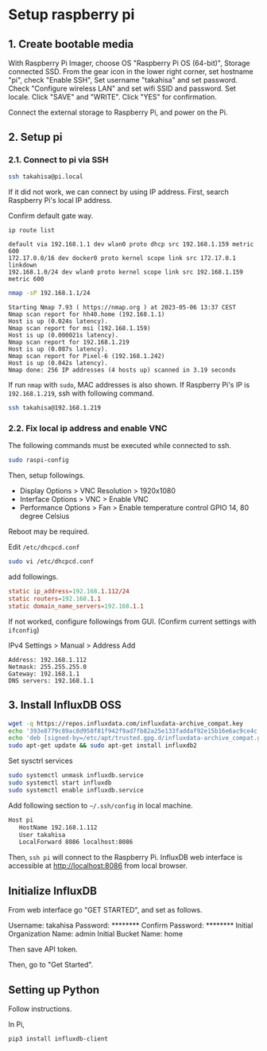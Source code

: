 # Setup raspberry pi

## 1. Create bootable media

With Raspberry Pi Imager, choose OS "Raspberry Pi OS (64-bit)", Storage connected SSD.
From the gear icon in the lower right corner, set hostname "pi", check "Enable SSH",
Set username "takahisa" and set password.
Check "Configure wireless LAN" and set wifi SSID and password. Set locale.
Click "SAVE" and "WRITE". Click "YES" for confirmation.

Connect the external storage to Raspberry Pi, and power on the Pi.

## 2. Setup pi

### 2.1. Connect to pi via SSH

```bash
ssh takahisa@pi.local
```

If it did not work, we can connect by using IP address.
First, search Raspberry Pi's local IP address.

Confirm default gate way.

```bash
ip route list
```

```console
default via 192.168.1.1 dev wlan0 proto dhcp src 192.168.1.159 metric 600
172.17.0.0/16 dev docker0 proto kernel scope link src 172.17.0.1 linkdown
192.168.1.0/24 dev wlan0 proto kernel scope link src 192.168.1.159 metric 600
```

```bash
nmap -sP 192.168.1.1/24
```

```console
Starting Nmap 7.93 ( https://nmap.org ) at 2023-05-06 13:37 CEST
Nmap scan report for hh40.home (192.168.1.1)
Host is up (0.024s latency).
Nmap scan report for msi (192.168.1.159)
Host is up (0.000021s latency).
Nmap scan report for 192.168.1.219
Host is up (0.087s latency).
Nmap scan report for Pixel-6 (192.168.1.242)
Host is up (0.042s latency).
Nmap done: 256 IP addresses (4 hosts up) scanned in 3.19 seconds
```

If run `nmap` with `sudo`, MAC addresses is also shown. If Raspberry Pi's IP
is `192.168.1.219`, ssh with following command.

```bash
ssh takahisa@192.168.1.219
```

### 2.2. Fix local ip address and enable VNC

The following commands must be executed while connected to ssh.

```bash
sudo raspi-config
```

Then, setup followings.

- Display Options > VNC Resolution > 1920x1080
- Interface Options > VNC > Enable VNC
- Performance Options > Fan > Enable temperature control GPIO 14, 80 degree Celsius

Reboot may be required.

Edit `/etc/dhcpcd.conf`

```bash
sudo vi /etc/dhcpcd.conf
```

add followings.

```conf
static ip_address=192.168.1.112/24
static routers=192.168.1.1
static domain_name_servers=192.168.1.1
```

If not worked, configure followings from GUI.
(Confirm current settings with `ifconfig`)

IPv4 Settings > Manual > Address Add

```text
Address: 192.168.1.112
Netmask: 255.255.255.0
Gateway: 192.168.1.1
DNS servers: 192.168.1.1
```

## 3. Install InfluxDB OSS

```bash
wget -q https://repos.influxdata.com/influxdata-archive_compat.key
echo '393e8779c89ac8d958f81f942f9ad7fb82a25e133faddaf92e15b16e6ac9ce4c influxdata-archive_compat.key' | sha256sum -c && cat influxdata-archive_compat.key | gpg --dearmor | sudo tee /etc/apt/trusted.gpg.d/influxdata-archive_compat.gpg > /dev/null
echo 'deb [signed-by=/etc/apt/trusted.gpg.d/influxdata-archive_compat.gpg] https://repos.influxdata.com/debian stable main' | sudo tee /etc/apt/sources.list.d/influxdata.list
sudo apt-get update && sudo apt-get install influxdb2
```

Set sysctrl services

```bash
sudo systemctl unmask influxdb.service
sudo systemctl start influxdb
sudo systemctl enable influxdb.service
```

Add following section to `~/.ssh/config` in local machine.

```bash
Host pi
   HostName 192.168.1.112
   User takahisa
   LocalForward 8086 localhost:8086
```

Then, `ssh pi` will connect to the Raspberry Pi. InfluxDB web interface is
accessible at <http://localhost:8086> from local browser.

## Initialize InfluxDB

From web interface go "GET STARTED", and set as follows.

Username: takahisa
Password: ********
Confirm Password: ********
Initial Organization Name: admin
Initial Bucket Name: home

Then save API token.

Then, go to "Get Started".

## Setting up Python

Follow instructions.

In Pi,

```bash
pip3 install influxdb-client
```
